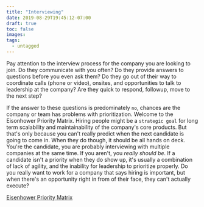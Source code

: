 ```yaml
---
title: "Interviewing"
date: 2019-08-29T19:45:12-07:00
draft: true
toc: false
images:
tags: 
  - untagged
---
```


Pay attention to the interview process for the company you are looking to join. Do they communicate with you often? Do they provide answers to questions before you even ask them? Do they go out of their way to coordinate calls (phone or video), onsites, and opportunities to talk to leadership at the company? Are they quick to respond, followup, move to the next step?

If the answer to these questions is predominately `no`, chances are the company or team has problems with prioritization. Welcome to the Eisonhower Priority Matrix. Hiring people might be a `strategic goal` for long term scalability and maintainability of the company's core products. But that's only because you can't really predict when the next candidate is going to come in. When they do though, it should be all hands on deck. You're the candidate, you are probably interviewing with multiple companies at the same time. If you aren't, you _really should be_. If a candidate isn't a priority when they do show up, it's usually a combination of lack of agility, and the inability for leadership to prioritize properly. Do you really want to work for a company that says hiring is important, but when there's an opportunity right in from of their face, they can't actually execute?

[Eisenhower Priority Matrix](https://eisenhower-priority-grid.png)
